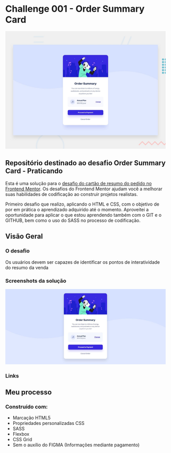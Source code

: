 # Challenge 001 - Order Summary Card

![Design desktop Preview](./design/desktop-preview.jpg)

## Repositório destinado ao desafio Order Summary Card - Praticando

Esta é uma solução para o [desafio do cartão de resumo do pedido no Frontend Mentor](https://www.frontExitor.io/challenges/order-summary-component-QlPmajDUj). Os desafios do Frontend Mentor ajudam você a melhorar suas habilidades de codificação ao construir projetos realistas.

Primeiro desafio que realizo, aplicando o HTML e CSS, com o objetivo de por em prática o aprendizado adquirido até o momento. Aproveitei a oportunidade para aplicar o que estou aprendendo também com o GIT e o GITHUB, bem como o uso do SASS no processo de codificação.

## Visão Geral

### O desafio

Os usuários devem ser capazes de identificar os pontos de interatividade do resumo da venda

### Screenshots da solução

![Design desktop Preview](./design/screenshot-solucao-desafio.jpg)

### Links

## Meu processo

### Construído com:

- Marcação HTML5
- Propriedades personalizadas CSS
- SASS
- Flexbox
- CSS Grid
- Sem o auxílio do FIGMA (Informações mediante pagamento)
